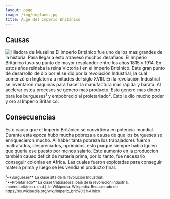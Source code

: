 ```yaml
---
layout: page
image: /img/england.jpg
title: Auge del Imperio Británico
---
```


## Causas
<img src="{{site.github.url}}/img/hiladora-de-muselina.jpeg" alt="Hiladora de Muselina" class="right"> El Imperio Británico fue uno de los mas grandes de la historia. Para llegar a esto atravesó muchos desafiaos. El Imperio Británico tuvo su punto de mayor resplandor entre los años 1815 y 1914. En estos años reinaba la reina Victoria I en el Imperio Británico. Este gran punto de desarrollo de dio por el se dio por la revolución Industrial, la cual comenzó en Inglaterra a mitades del siglo XVIII. En la revolución Industrial se inventaron maquinas para hacer la manufactura mas rápida y barata. Al acelerar estos procesos se genero mas producto. Esto genero mas dinero para los burgueses<sup>1</sup> y empobreció al proletariado<sup>2</sup>. Esto le dio mucho poder y oro al Imperio Británico.


## Consecuencias
Esto causo que el Imperio Británico se convirtiera en potencia mundial. Durante esta epoca hubo mucha pobreza a causa de que los burgueses se enriquecieron mucho. Al haber tanta pobreza los trabajadores fueron maltratados, despreciados, oprimidos, esto porque siempre habia lguien que queria ese puesto por menos salario. Este aumento en la produccion también causo deficit de materia prima, por lo tanto, fue necesario conseguir colonias en Africa. Las cuales fueron explotadas para conseguir materia prima y luego se les vendía el producto final.


<small class="bib">
  <sup>1</sup>**Burgueses** La clase alta de la revolución Industrial.<br>
  <sup>2</sup>**Proletariado** La clase trabajadora, baja de la revolución Industrial.<br>
  Imperio británico. (n.d.). In Wikipedia. Wikipedia. Recuperado de https://es.wikipedia.org/wiki/Imperio_brit%C3%A1nico
</small>
